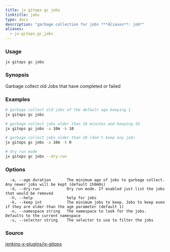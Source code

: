 ```yaml
---
title: jx gitops gc jobs
linktitle: jobs
type: docs
description: "garbage collection for jobs ***Aliases**: job*"
aliases:
  - jx-gitops_gc_jobs
---
```


### Usage

```
jx gitops gc jobs
```

### Synopsis

Garbage collect old Jobs that have completed or failed

### Examples

  ```bash
  # garbage collect old jobs of the default age keeping 1
  jx gitops gc jobs
  
  # garbage collect jobs older than 10 minutes and keeping 10
  jx gitops gc jobs -a 10m -k 10
  
  # garbage collect jobs older than 10 (don't keep any job)
  jx gitops gc jobs -a 10m -k 0
  
  # dry run mode
  jx gitops gc jobs --dry-run

  ```
### Options

```
  -a, --age duration       The minimum age of jobs to garbage collect. Any newer jobs will be kept (default 1h0m0s)
  -d, --dry-run            Dry run mode. If enabled just list the jobs that would be removed
  -h, --help               help for jobs
  -k, --keep int           The minimum jobs to keep. Jobs to keep even if they are older than the age parameter (default 1)
  -n, --namespace string   The namespace to look for the jobs. Defaults to the current namespace
  -s, --selector string    The selector to use to filter the jobs
```



### Source

[jenkins-x-plugins/jx-gitops](https://github.com/jenkins-x-plugins/jx-gitops)
